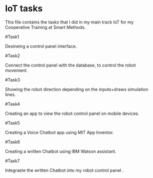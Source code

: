 # IoT tasks
This file contains the tasks that I did in my main track IoT for my Cooperative Training at Smart Methods. 

#Task1

Desineing a control panel interface. 


#Task2

Connect the control panel with the database, to control the robot movement. 


#Task3  

Showing the robot direction depending on the inputs+draws simulation lines.


#Task4

Creating an app to view the robot control panel on mobile devices.

#Task5

Creating a Voice Chatbot app using MIT App Inventor.


#Task6

Creating a written Chatbot using IBM Watson assistant.


#Task7

Integraete the written Chatbot into my robot control panel .
